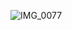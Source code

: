 ![IMG_0077](https://user-images.githubusercontent.com/57585370/93914970-c428a400-fd20-11ea-9017-c3934470a1a8.jpeg)
